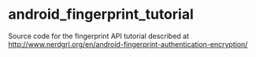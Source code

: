 # android_fingerprint_tutorial
Source code for the fingerprint API tutorial described at http://www.nerdgrl.org/en/android-fingerprint-authentication-encryption/
